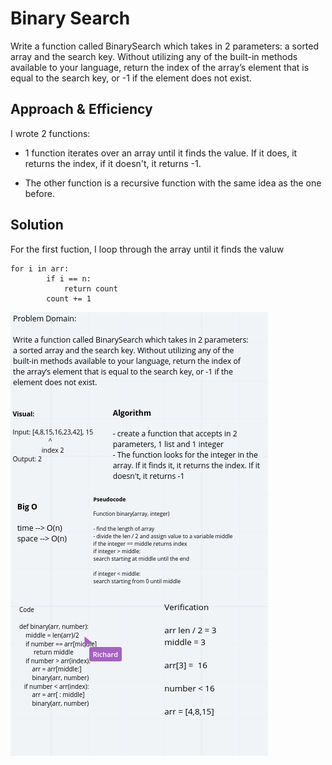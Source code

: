 # Binary Search

Write a function called BinarySearch which takes in 2 parameters: a sorted array and the search key. Without utilizing any of the built-in methods available to your language, return the index of the array’s element that is equal to the search key, or -1 if the element does not exist.

## Approach & Efficiency
I wrote 2 functions:
- 1 function iterates over an array until it finds the value. If it does, it returns the index, if it doesn't, it returns -1.

- The other function is a recursive function with the same idea as the one before. 

## Solution
For the first fuction, I loop through the array until it finds the valuw
```
for i in arr:
        if i == n:
            return count
        count += 1
```
![Whiteboard](../../challenges/assets/binary_search.png)